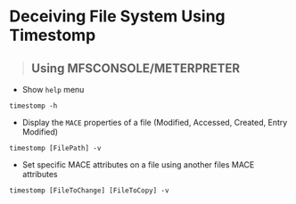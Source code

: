 # Deceiving File System Using Timestomp

> ## **Using MFSCONSOLE/METERPRETER**

- Show `help` menu
```
timestomp -h 
```

- Display the `MACE` properties of a file (Modified, Accessed, Created, Entry Modified)
```
timestomp [FilePath] -v
```

- Set specific MACE attributes on a file using another files MACE attributes

```
timestomp [FileToChange] [FileToCopy] -v